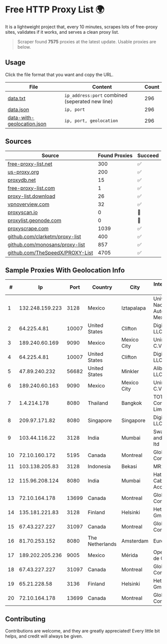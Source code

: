 
# Free HTTP Proxy List 🌍

It is a lightweight project that, every 10 minutes, scrapes lots of free-proxy sites, validates if it works, and serves a clean proxy list.


> Scraper found **7575** proxies at the latest update. Usable proxies are below.

## Usage

Click the file format that you want and copy the URL.


|File|Content|Count|
|----|-------|-----|
|[data.txt](https://raw.githubusercontent.com/themiralay/Proxy-List-World/master/data.txt)|`ip_address:port` combined (seperated new line)|296|
|[data.json](https://raw.githubusercontent.com/themiralay/Proxy-List-World/master/data.json)|`ip, port`|296|
|[data-with-geolocation.json](https://raw.githubusercontent.com/themiralay/Proxy-List-World/master/data-with-geolocation.json)|`ip, port, geolocation`|296|

## Sources

|Source|Found Proxies|Succeed|
|------|-------------|-------|
|[free-proxy-list.net](https://free-proxy-list.net)|300|✅|
|[us-proxy.org](https://www.us-proxy.org)|200|✅|
|[proxydb.net](http://proxydb.net)|15|✅|
|[free-proxy-list.com](https://free-proxy-list.com/?page=&port=&type%5B%5D=http&type%5B%5D=https&up_time=0&search=Search)|1|✅|
|[proxy-list.download](https://www.proxy-list.download/HTTP)|26|✅|
|[vpnoverview.com](https://vpnoverview.com/privacy/anonymous-browsing/free-proxy-servers)|32|✅|
|[proxyscan.io](https://www.proxyscan.io)|0|🚫|
|[proxylist.geonode.com](https://proxylist.geonode.com/api/proxy-list?limit=300&page=1&sort_by=lastChecked&sort_type=desc&protocols=http,https)|0|🚫|
|[proxyscrape.com](https://api.proxyscrape.com/v2/?request=displayproxies&protocol=http&timeout=10000&country=all&ssl=all&anonymity=all)|1039|✅|
|[github.com/clarketm/proxy-list](https://raw.githubusercontent.com/clarketm/proxy-list/master/proxy-list-raw.txt)|400|✅|
|[github.com/monosans/proxy-list](https://raw.githubusercontent.com/monosans/proxy-list/main/proxies/http.txt)|857|✅|
|[github.com/TheSpeedX/PROXY-List](https://raw.githubusercontent.com/TheSpeedX/PROXY-List/master/http.txt)|4705|✅|


## Sample Proxies With Geolocation Info

|#|Ip|Port|Country|City|Internet Service Provider|
|-|--|----|-------|----|-------------------------|
|1|132.248.159.223|3128|Mexico|Iztapalapa|Universidad Nacional Autonoma de Mexico|
|2|64.225.4.81|10007|United States|Clifton|DigitalOcean, LLC|
|3|189.240.60.169|9090|Mexico|Mexico City|Uninet S.A. de C.V.|
|4|64.225.4.81|10007|United States|Clifton|DigitalOcean, LLC|
|5|47.89.240.232|56682|United States|Minkler|Alibaba.com LLC|
|6|189.240.60.163|9090|Mexico|Mexico City|Uninet S.A. de C.V.|
|7|1.4.214.178|8080|Thailand|Bangkok|TOT Public Company Limited|
|8|209.97.171.82|8080|Singapore|Singapore|DigitalOcean, LLC|
|9|103.44.116.22|3128|India|Mumbai|Swastik Internet and Cables pvt. ltd|
|10|72.10.160.172|5195|Canada|Montreal|GloboTech Communications|
|11|103.138.205.83|3128|Indonesia|Bekasi|MR1-GENERAL|
|12|115.96.208.124|8080|India|Mumbai|Hathway IP over Cable Internet Access|
|13|72.10.164.178|13699|Canada|Montreal|GloboTech Communications|
|14|135.181.221.83|3128|Finland|Helsinki|Hetzner Online GmbH|
|15|67.43.227.227|31097|Canada|Montreal|GloboTech Communications|
|16|81.70.253.152|8080|The Netherlands|Amsterdam|EuroNet Internet|
|17|189.202.205.236|9005|Mexico|Mérida|Operbes, S.A. de C.V.|
|18|67.43.227.227|31097|Canada|Montreal|GloboTech Communications|
|19|65.21.228.58|3136|Finland|Helsinki|Hetzner Online GmbH|
|20|72.10.164.178|13699|Canada|Montreal|GloboTech Communications|



## Contributing

Contributions are welcome, and they are greatly appreciated! Every
little bit helps, and credit will always be given.

